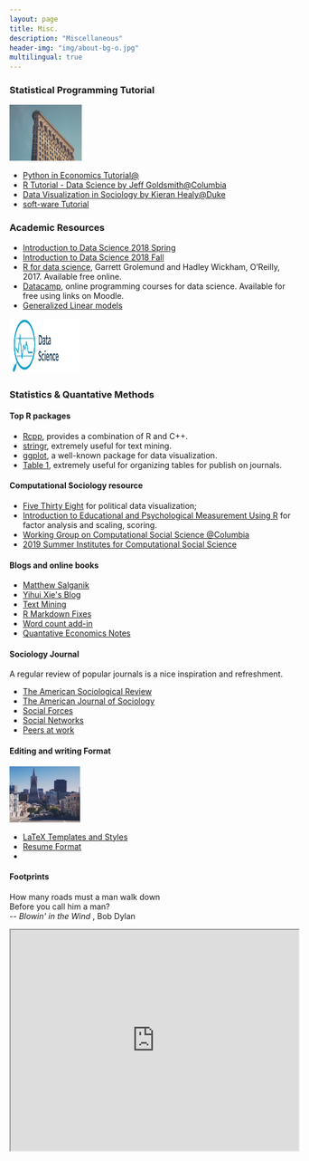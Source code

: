```yaml
---
layout: page
title: Misc.
description: "Miscellaneous"
header-img: "img/about-bg-o.jpg"
multilingual: true
---
```


### Statistical Programming Tutorial

<img src="/img/10.jpg" alt="Flatiron Building" style="width:128px; height:99px;">

* [Python in Economics Tutorial@](https://lectures.quantecon.org/py/)
* [R Tutorial - Data Science by Jeff Goldsmith@Columbia](https://p8105.com/)
* [Data Visualization in Sociology by Kieran Healy@Duke](http://socviz880.co/)
* [soft-ware Tutorial](http://www.smart-stats.org/content/software-tutorials)



### Academic Resources


* [Introduction to Data Science 2018 Spring](https://beanumber.github.io/sds192/index.html)
* [Introduction to Data Science 2018 Fall](https://rudeboybert.github.io/SDS192/)
* [R for data science](http://r4ds.had.co.nz/), Garrett Grolemund and Hadley Wickham, O’Reilly, 2017. Available free online.
* [Datacamp](https://www.datacamp.com/groups/8702c0fa3e62145fd1a543715dddc3a3645cd03c/invite), online programming courses for data science. Available for free using links on Moodle.
* [Generalized Linear models](https://data.princeton.edu/wws509/sets)

<img src= "/img/data_science.jpg" style="width:125px; height:99px;">

### Statistics  & Quantative Methods 

#### Top R packages

* [Rcpp](http://adv-r.had.co.nz/Rcpp.html), provides a combination of R and C++.
* [stringr](https://cran.r-project.org/web/packages/stringr/vignettes/stringr.html), extremely useful for text mining.
* [ggplot](https://www.mailman.columbia.edu/sites/default/files/media/fdawg_ggplot2.html), a well-known package for data visualization.
* [Table 1](https://cran.r-project.org/web/packages/table1/vignettes/table1-examples.html), extremely useful for organizing tables for publish on journals.

#### Computational Sociology resource

* [Five Thirty Eight](https://fivethirtyeight.com/) for political data visualization;
* [Introduction to Educational and Psychological Measurement Using R](https://www.thetaminusb.com/intro-measurement-r/) for factor analysis and scaling, scoring.
* [Working Group on Computational Social Science @Columbia](http://css.iserp.columbia.edu/)
* [2019 Summer Institutes for Computational Social Science](https://compsocialscience.github.io/summer-institute/2019/)

#### Blogs and online books

* [Matthew Salganik](http://www.princeton.edu/~mjs3/)
* [Yihui Xie's Blog](https://yihui.name/)
* [Text Mining](https://github.com/dgrtwo/tidy-text-mining)
* [R Markdown Fixes](https://docs.google.com/document/d/1P7IyZ4On9OlrCOhygFxjC7XhQqyw8OludwChz-uFd_o/edit)
* [Word count add-in](https://github.com/benmarwick/wordcountaddin)
* [Quantative Economics Notes](https://notes.quantecon.org/)



#### Sociology Journal
A regular review of popular journals is a nice inspiration and refreshment.

* [The American Sociological Review](https://journals.sagepub.com/home/asr)
* [The American Journal of Sociology](https://www.journals.uchicago.edu/toc/ajs/current)
* [Social Forces](https://academic.oup.com/sf/issue)
* [Social Networks](https://www.journals.elsevier.com/social-networks)
* [Peers at work](https://eml.berkeley.edu/~moretti/text20.pdf)



#### Editing and writing Format

<img src="/img/11.jpg" style="width:125px; height:99px;">

* [LaTeX Templates and Styles](https://github.com/kjhealy/latex-custom-kjh)
* [Resume Format](http://kjhealy.github.io/kjh-vita/)
* 

#### Footprints

<p class="message" align="left">
  How many roads must a man walk down<br>
  Before you call him a man?<br>
  --<i> Blowin' in the Wind </i>, Bob Dylan
</p>

<iframe src="https://www.google.com/maps/d/embed?mid=1mipXeTROxyXGCO7-LrqIvDfRgNgKZrXU" width="510" height="390"></iframe>
